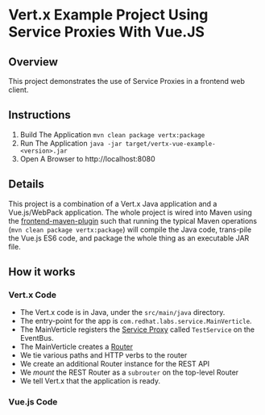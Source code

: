 # Vert.x Example Project Using Service Proxies With Vue.JS

## Overview
This project demonstrates the use of Service Proxies in
a frontend web client.

## Instructions

1. Build The Application `mvn clean package vertx:package`
1. Run The Application `java -jar target/vertx-vue-example-<version>.jar`
1. Open A Browser to http://localhost:8080

## Details
This project is a combination of a Vert.x Java application and a Vue.js/WebPack application. The
whole project is wired into Maven using the [frontend-maven-plugin](https://github.com/eirslett/frontend-maven-plugin)
such that running the typical Maven operations (`mvn clean package vertx:package`) will compile
the Java code, trans-pile the Vue.js ES6 code, and package the whole thing as an executable JAR file.

## How it works

### Vert.x Code
* The Vert.x code is in Java, under the `src/main/java` directory. 
* The entry-point for the app is `com.redhat.labs.service.MainVerticle`. 
* The MainVerticle registers the [Service Proxy](http://vertx.io/docs/vertx-service-proxy/java/) called `TestService` on the EventBus.
* The MainVerticle creates a [Router](http://vertx.io/docs/vertx-web/java/#_basic_vert_x_web_concepts)
* We tie various paths and HTTP verbs to the router
* We create an additional Router instance for the REST API
* We *mount* the REST Router as a `subrouter` on the top-level Router
* We tell Vert.x that the application is ready.

### Vue.js Code
